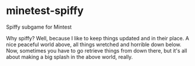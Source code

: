 # minetest-spiffy
Spiffy subgame for Mintest

Why spiffy? Well, because I like to keep things updated
and in their place. A nice peaceful world above, all
things wretched and horrible down below. Now, sometimes
you have to go retrieve things from down there, but it's
all about making a big splash in the above world, really.
